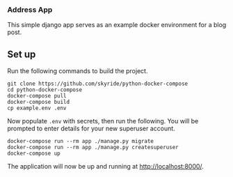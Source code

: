 ### Address App

This simple django app serves as an example docker environment for a blog post.


## Set up

Run the following commands to build the project.

```
git clone https://github.com/skyride/python-docker-compose
cd python-docker-compose
docker-compose pull
docker-compose build
cp example.env .env
```

Now populate `.env` with secrets, then run the following. You will be prompted
to enter details for your new superuser account.

```
docker-compose run --rm app ./manage.py migrate
docker-compose run --rm app ./manage.py createsuperuser
docker-compose up
```

The application will now be up and running at [http://localhost:8000/](http://localhost:8000/).
